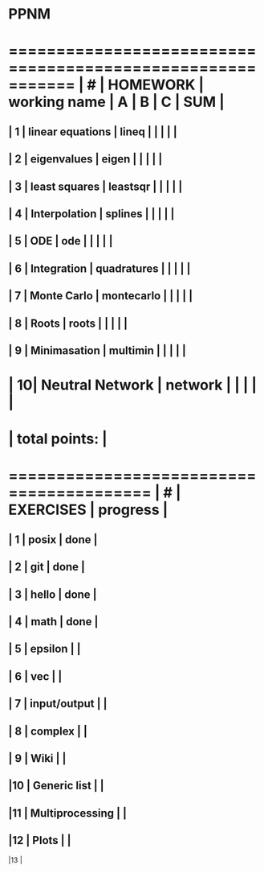 # PPNM

===========================================================
| # | HOMEWORK		| working name  | A | B | C | SUM |
===========================================================
| 1 | linear equations	| lineq         |   |   |   |     |
-----------------------------------------------------------
| 2 | eigenvalues   	| eigen         |   |   |   |     |
-----------------------------------------------------------
| 3 | least squares 	| leastsqr      |   |   |   |     |
-----------------------------------------------------------
| 4 | Interpolation    	| splines       |   |   |   |     |
-----------------------------------------------------------
| 5 | ODE           	| ode           |   |   |   |     |
-----------------------------------------------------------
| 6 | Integration   	| quadratures   |   |   |   |     |
-----------------------------------------------------------
| 7 | Monte Carlo       | montecarlo    |   |   |   |     |
-----------------------------------------------------------
| 8 | Roots         	| roots         |   |   |   |     |
-----------------------------------------------------------
| 9 | Minimasation  	| multimin      |   |   |   |     |
-----------------------------------------------------------
| 10| Neutral Network	| network       |   |   |   |     |
===========================================================
|		                        total points:	  |
===========================================================






=========================================
| # | EXERCISES		    | progress	|
=========================================
| 1 | posix		        | done		|
-----------------------------------------
| 2 | git		        | done		|
-----------------------------------------
| 3 | hello		        | done		|
-----------------------------------------
| 4 | math		        | done		|
-----------------------------------------
| 5 | epsilon	    	| 		|
-----------------------------------------
| 6 | vec	    	    | 		|
-----------------------------------------
| 7 | input/output	    | 		|
-----------------------------------------
| 8 | complex	    	| 		|
-----------------------------------------
| 9 | Wiki		        | 		|
-----------------------------------------
|10 | Generic list	    | 		|
-----------------------------------------
|11 | Multiprocessing	| 		|
-----------------------------------------
|12 | Plots		        | 		|
-----------------------------------------
|13 | 
